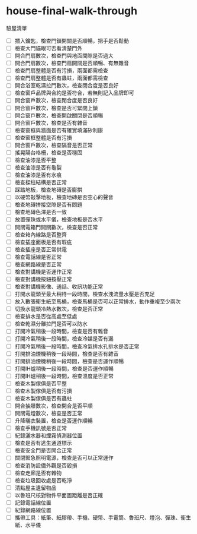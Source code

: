 # house-final-walk-through

驗屋清單

- [ ] 插入鑰匙，檢查門鎖開關是否順暢，把手是否鬆動
- [ ] 檢查大門貓眼可否看清楚門外
- [ ] 開合門扇數次，檢查門與地面間隙是否過大
- [ ] 開合門扇數次，檢查門扇開關是否順暢、有無雜音
- [ ] 檢查門扇整體是否有污損，兩面都需檢查
- [ ] 檢查門扇整體是否有蟲蛀，兩面都需檢查
- [ ] 開合浴室乾濕拉門數次，檢查閉合度是否良好
- [ ] 檢查窗戶品牌與合約是否符合，若無則記入品牌即可
- [ ] 開合窗戶數次，檢查閉合度是否良好
- [ ] 開合窗戶數次，檢查是否可緊閉上鎖
- [ ] 開合窗戶數次，檢查開啟關閉是否順暢
- [ ] 開合窗戶數次，檢查是否有雜音
- [ ] 檢查窗框與牆面是否有確實填滿矽利康
- [ ] 檢查窗框整體是否有污損
- [ ] 開合窗戶數次，檢查隔音是否正常
- [ ] 搖晃陽台格柵，檢查是否穩固
- [ ] 檢查油漆是否平整
- [ ] 檢查油漆是否有龜裂
- [ ] 檢查油漆是否有水痕
- [ ] 檢查樑柱結構是否正常
- [ ] 踩踏地板，檢查地磚是否膨拱
- [ ] 以硬幣敲擊地板，檢查地磚是否空心的聲音
- [ ] 檢查地磚拼接空隙是否有問題
- [ ] 檢查地磚色澤是否一致
- [ ] 放置彈珠或水平儀，檢查地板是否水平
- [ ] 開關電箱門開關數次，檢查是否正常
- [ ] 檢查箱內線路是否整齊
- [ ] 檢查插座面板是否有瑕疵
- [ ] 檢查插座是否正常供電
- [ ] 檢查電話線是否正常
- [ ] 檢查網路線是否正常
- [ ] 檢查對講機是否運作正常
- [ ] 檢查對講機按鈕按壓正常
- [ ] 檢查對講機影像、通話、收訊功能正常
- [ ] 打開水龍頭至最大稍待一段時間，檢查水洩流量水壓是否充足
- [ ] 放入數張衛生紙至馬桶，檢查馬桶是否可以正常排水，動作重複至少兩次
- [ ] 切換水龍頭冷熱水數次，檢查是否正常
- [ ] 檢查排水是否從高處至低處
- [ ] 檢查乾濕分離拉門是否可以防水
- [ ] 打開冷氣稍後一段時間，檢查是否有雜音
- [ ] 打開冷氣稍後一段時間，檢查冷媒是否有漏
- [ ] 打開冷氣稍後一段時間，檢查冷氣排水孔排水是否正常
- [ ] 打開排油煙機稍後一段時間，檢查是否有雜音
- [ ] 打開排油煙機稍後一段時間，檢查是否運作順暢
- [ ] 打開IH爐稍後一段時間，檢查是否運作順暢
- [ ] 打開IH爐稍後一段時間，檢查溫度是否正常
- [ ] 檢查木製傢俱是否平整
- [ ] 檢查木製傢俱是否有污損
- [ ] 檢查木製傢俱是否有蟲蛀
- [ ] 開合抽屜數次，檢查開合是否平順
- [ ] 開關電燈數次，檢查是否正常
- [ ] 升降曬衣裝置，檢查是否運作順暢
- [ ] 檢查手機訊號是否正常
- [ ] 紀錄灑水器和煙霧偵測器位置
- [ ] 檢查是否有逃生通道標示
- [ ] 檢查安全門是否開合正常
- [ ] 關閉緊急照明電源，檢查是否可以正常運作
- [ ] 檢查消防設備外觀是否毀損
- [ ] 檢查走廊是否有雜物
- [ ] 檢查垃圾回收處是否乾淨
- [ ] 清點屋主遺留物品
- [ ] 以魯班尺核對物件平面圖距離是否正確
- [ ] 記錄電話線位置
- [ ] 紀錄網路線位置
- [ ] 攜帶工具：紙筆、紙膠帶、手機、硬幣、手電筒、魯班尺、燈泡、彈珠、衛生紙、水平儀
